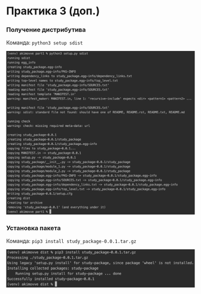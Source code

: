 # Практика 3 (доп.)

### Получение дистрибутива

Команда: `python3 setup sdist`

![Getting the distribution](source/sdist.png)

### Установка пакета

Команда: `pip3 install study_package-0.0.1.tar.gz`

![Getting the distribution](source/install.png)